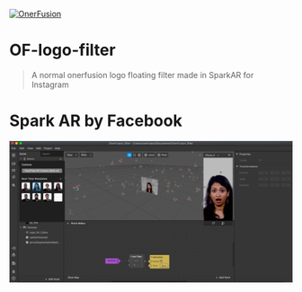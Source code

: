 <a href="https://www.onerfusion.com"><img src="https://avatars0.githubusercontent.com/u/8382774?s=200&v=4" title="OnerFusion Inc" alt="OnerFusion"></a>
# OF-logo-filter
> A normal onerfusion  logo floating filter made in SparkAR for Instagram
# Spark AR by Facebook #
![SparkAR Screenshot](https://raw.githubusercontent.com/OnerFusionINC/OF-logo-filter/master/textures/Screenshot%202020-03-19%20at%201.39.51%20PM.png?token=AB5WL6V7IO72C6HPL7QRFZS6TP7FY)

